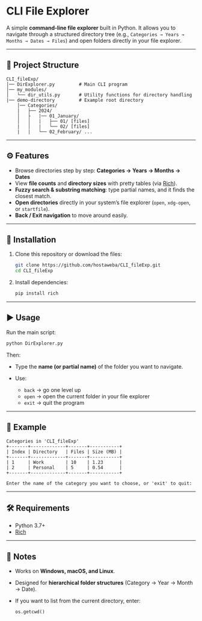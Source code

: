 

# CLI File Explorer

A simple **command-line file explorer** built in Python. It allows you to navigate through a structured directory tree (e.g., `Categories → Years → Months → Dates → Files`) and open folders directly in your file explorer.

---

## 📂 Project Structure

```
CLI_fileExp/
│── DirExplorer.py         # Main CLI program
│── my_modules/
│   └── dir_utils.py       # Utility functions for directory handling
|── demo-directory         # Example root directory
    │── Categories/            
    |   ├── 2024/
    │   ├   |── 01_January/
    │   │   |   ├── 01/ [files]
    |   │   |   └── 02/ [files]
    |   |   └── 02_February/ ...
```

---

## ⚙️ Features

* Browse directories step by step:
  **Categories → Years → Months → Dates**
* View **file counts** and **directory sizes** with pretty tables (via [Rich](https://github.com/Textualize/rich)).
* **Fuzzy search & substring matching**: type partial names, and it finds the closest match.
* **Open directories** directly in your system’s file explorer (`open`, `xdg-open`, or `startfile`).
* **Back / Exit navigation** to move around easily.

---

## 🚀 Installation

1. Clone this repository or download the files:

   ```bash
   git clone https://github.com/hostaweba/CLI_fileExp.git
   cd CLI_fileExp
   ```

2. Install dependencies:

   ```bash
   pip install rich
   ```

---

## ▶️ Usage

Run the main script:

```bash
python DirExplorer.py
```

Then:

* Type the **name (or partial name)** of the folder you want to navigate.
* Use:

  * `back` → go one level up
  * `open` → open the current folder in your file explorer
  * `exit` → quit the program

---

## 📸 Example

```
Categories in 'CLI_fileExp'
+-------+-------------+-------+-----------+
| Index | Directory   | Files | Size (MB) |
+-------+-------------+-------+-----------+
| 1     | Work        | 10    | 1.23      |
| 2     | Personal    | 5     | 0.54      |
+-------+-------------+-------+-----------+

Enter the name of the category you want to choose, or 'exit' to quit:
```

---

## 🛠️ Requirements

* Python 3.7+
* [Rich](https://pypi.org/project/rich/)

---

## 📌 Notes

* Works on **Windows, macOS, and Linux**.
* Designed for **hierarchical folder structures** (Category → Year → Month → Date).
* If you want to list from the current directory, enter:

  ```python
  os.getcwd()
  ```



